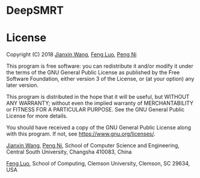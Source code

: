# DeepSMRT


License
=========
Copyright (C) 2018 [Jianxin Wang](mailto:jxwang@mail.csu.edu.cn), [Feng Luo](mailto:luofeng@clemson.edu), [Peng Ni](mailto:nipeng@csu.edu.cn)

This program is free software: you can redistribute it and/or modify it under the terms of the GNU General Public License as published by the Free Software Foundation, either version 3 of the License, or (at your option) any later version.

This program is distributed in the hope that it will be useful, but WITHOUT ANY WARRANTY; without even the implied warranty of MERCHANTABILITY or FITNESS FOR A PARTICULAR PURPOSE. See the GNU General Public License for more details.

You should have received a copy of the GNU General Public License along with this program. If not, see <https://www.gnu.org/licenses/>.

[Jianxin Wang](mailto:jxwang@mail.csu.edu.cn), [Peng Ni](mailto:nipeng@csu.edu.cn), 
School of Computer Science and Engineering, Central South University, Changsha 410083, China

[Feng Luo](mailto:luofeng@clemson.edu), School of Computing, Clemson University, Clemson, SC 29634, USA
